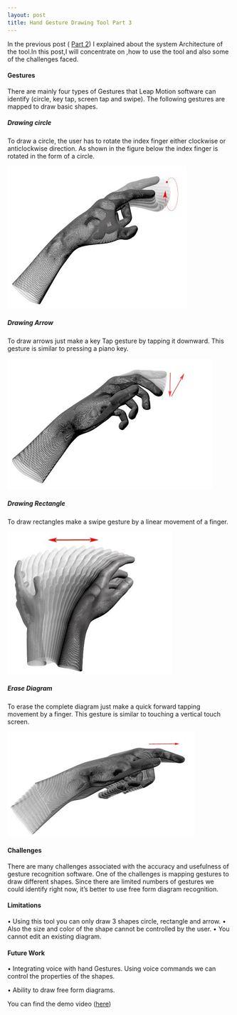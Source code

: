 ```yaml
---
layout: post
title: Hand Gesture Drawing Tool Part 3
---
```


In the previous post ( [Part 2](http://golisandeep3.github.io/Hand-Gesture-Drawing-Tool-Part-2/)) I explained about the system Architecture of the tool.In this post,I will concentrate on ,how to use the tool and also some of the challenges faced.

<h4>Gestures</h4>
There are mainly four types of Gestures that Leap Motion software can identify (circle, key tap, screen tap and swipe). The following gestures are mapped to draw basic shapes.

<h5> Drawing circle</h5>
To draw a circle, the user has to rotate the index finger either clockwise or anticlockwise direction. As shown in the figure below the index finger is rotated in the form of a circle.

![Circle Gesture](https://github.com/golisandeep3/golisandeep3.github.io/blob/master/_posts/circlegesture.jpg?raw=true)

<h5> Drawing Arrow</h5>
To draw arrows just make a key Tap gesture by tapping it downward. This gesture is similar to pressing a piano key.

![Arrow Gesture](https://github.com/golisandeep3/golisandeep3.github.io/blob/master/_posts/arraowgesture.jpg?raw=true)

<h5> Drawing Rectangle</h5>
To draw rectangles make a swipe gesture by a linear movement of a finger. 

![Rectangle Gesture](https://github.com/golisandeep3/golisandeep3.github.io/blob/master/_posts/rectanglegesture.jpg?raw=true)

<h5> Erase Diagram</h5>
To erase the complete diagram just make a quick forward tapping movement by a finger. This gesture is similar to touching a vertical touch screen.

![Erase Gesture](https://github.com/golisandeep3/golisandeep3.github.io/blob/master/_posts/erasegesture.jpg?raw=true)

<h4>Challenges</h4>
There are many challenges associated with the accuracy and usefulness of gesture recognition software. One of the challenges is mapping gestures to draw different shapes. Since there are limited numbers of gestures we could identify right now, it’s better to use free form diagram recognition.
<h4>Limitations</h4>
•	Using this tool you can only draw 3 shapes circle, rectangle and arrow. 
•	Also the size and color of the shape cannot be controlled by the user. 
•	You cannot edit an existing diagram.
<h4>Future Work</h4>
•	Integrating voice with hand Gestures. Using voice commands we can   control the properties of the shapes.

•	Ability to draw free form diagrams.

You can find the demo video ([here](fff))

